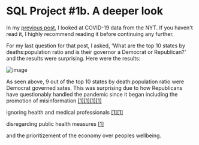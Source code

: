 # SQL Project #1b. A deeper look

In my [previous post](https://robertjspencer.github.io/2022/05/21/COVID19-NYT.html), I looked at COVID-19 data from the NYT. If you haven't read it, I highly recommend reading it before continuing any further.

For my last question for that post, I asked, 'What are the top 10 states by deaths:population ratio and is their governor a Democrat or Republican?' and the results were surprising. Here were the results:

![image](https://user-images.githubusercontent.com/105367716/170274486-64b0e227-ec20-4c59-99ad-1b6e2d3df5c7.png)

As seen above, 9 out of the top 10 states by death:population ratio were Democrat governed sates. This was surprising due to how Republicans have questionably handled the pandemic since it began including the promotion of misinformation [[1]](https://www.nytimes.com/2020/09/30/us/politics/trump-coronavirus-misinformation.html)[[1]](https://www.theatlantic.com/politics/archive/2020/11/trumps-lies-about-coronavirus/608647/)[[1]](https://abcnews.go.com/Health/wireStory/gop-state-lawmakers-spread-covid-19-misinformation-76166298)[[1]](https://www.washingtonpost.com/politics/2021/09/14/florida-desantis-vaccine-misinformation-rna/)

ignoring health and medical professionals [[1]](https://www.nature.com/articles/d41586-020-03035-4)[[1]](https://www.washingtonpost.com/national/coronavirus-ravaged-florida-as-ron-desantis-sidelined-scientists-and-followed-trump/2020/07/25/0b8008da-c648-11ea-b037-f9711f89ee46_story.html) 

disregarding public health measures [[1]](https://www.texastribune.org/2021/08/06/texas-greg-abbott-covid-restrictions/) 

and the prioritizement of the economy over peoples wellbeing. 


